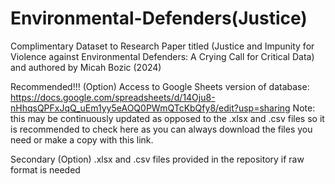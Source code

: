 # Environmental-Defenders(Justice)
Complimentary Dataset to Research Paper titled (Justice and Impunity for Violence against Environmental Defenders: A Crying Call for Critical Data) and authored by Micah Bozic (2024)

Recommended!!! (Option)
Access to Google Sheets version of database:
https://docs.google.com/spreadsheets/d/14Oju8-nHhqsQPFxJqQ_uEm1yy5eAOQ0PWmQTcKbQfy8/edit?usp=sharing
Note: this may be continuously updated as opposed to the .xlsx and .csv files so it is recommended to check here as you can always download the files you need or make a copy with this link. 

Secondary (Option)
.xlsx and .csv files provided in the repository if raw format is needed


